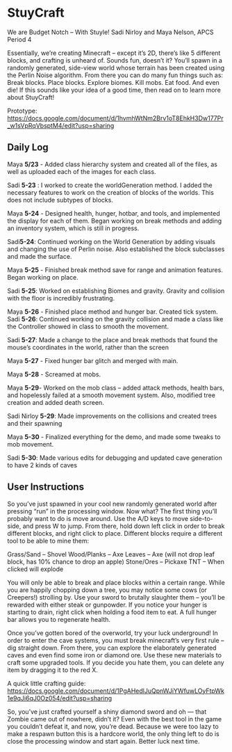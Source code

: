# StuyCraft
We are Budget Notch – With Stuyle!
Sadi Nirloy and Maya Nelson, APCS Period 4

Essentially, we’re creating Minecraft – except it’s 2D, there’s like 5 different blocks, and crafting is unheard of. Sounds fun, doesn’t it? You’ll spawn in a randomly generated, side-view world whose terrain has been created using the Perlin Noise algorithm. From there you can do many fun things such as: Break blocks. Place blocks. Explore biomes. Kill mobs. Eat food. And even die! If this sounds like your idea of a good time, then read on to learn more about StuyCraft!

Prototype: https://docs.google.com/document/d/1hvmhWtNm2Brv1oT8EhkH3Dw177Pr_w1sVpRqVbsptM4/edit?usp=sharing

## Daily Log

Maya **5/23** - Added class hierarchy system and created all of the files, as well as uploaded each of the images for each class. 

Sadi **5-23** : I worked to create the worldGeneration method. I added the necessary features to work on the creation of blocks of the worlds. This does not include subtypes of blocks.

Maya **5-24** - Designed health, hunger, hotbar, and tools, and implemented the display for each of them. Began working on break methods and adding an inventory system, which is still in progress.

Sadi**5-24**: Continued working on the World Generation by adding visuals and changing the use of Perlin noise. Also established the block subclasses and made the surface.

Maya **5-25** - Finished break method save for range and animation features. Began working on place.

Sadi **5-25**: Worked on establishing Biomes and gravity. Gravity and collision with the floor is incredibly frustrating. 

Maya **5-26** - Finished place method and hunger bar. Created tick system.
Sadi **5-26**: Continued working on the gravity collision and made a class like the Controller showed in class to smooth the movement. 

Sadi **5-27**: Made a change to the place and break methods that found the mouse’s coordinates in the world, rather than the screen

Maya **5-27** - Fixed hunger bar glitch and merged with main.

Maya **5-28** - Screamed at mobs.

Maya **5-29**- Worked on the mob class – added attack methods, health bars, and hopelessly failed at a smooth movement system. Also, modified tree creation and added death screen.

Sadi Nirloy **5-29**: Made improvements on the collisions and created trees and their spawning

Maya **5-30** - Finalized everything for the demo, and made some tweaks to mob movement. 

Sadi **5-30**: Made various edits for debugging and updated cave generation to have 2 kinds of caves

## User Instructions
So you’ve just spawned in your cool new randomly generated world after pressing “run” in the processing window. Now what? The first thing you’ll probably want to do is move around. Use the A/D keys to move side-to-side, and press W to jump. From there, hold down left click in order to break different blocks, and right click to place. Different blocks require a different tool to be able to mine them:

Grass/Sand – Shovel
Wood/Planks – Axe
Leaves – Axe (will not drop leaf block, has 10% chance to drop an apple)
Stone/Ores – Pickaxe
TNT – When clicked will explode

You will only be able to break and place blocks within a certain range. While you are happily chopping down a tree, you may notice some cows (or Creepers!) strolling by. Use your sword to brutally slaughter them – you’ll be rewarded with either steak or gunpowder. If you notice your hunger is starting to drain, right click when holding a food item to eat. A full hunger bar allows you to regenerate health.

Once you’ve gotten bored of the overworld, try your luck underground! In order to enter the cave systems, you must break minecraft’s very first rule – dig straight down. From there, you can explore the elaborately generated caves and even find some iron or diamond ore. Use these new materials to craft some upgraded tools. If you decide you hate them, you can delete any item by dragging it to the red X. 

A quick little crafting guide: https://docs.google.com/document/d/1PgAHedlJuQpnWJiYWfuwLOyFtpWk1e9qJi6qJ0Oz054/edit?usp=sharing

So, you’ve just crafted yourself a shiny diamond sword and oh — that Zombie came out of nowhere, didn’t it? Even with the best tool in the game you couldn’t defeat it, and now, you’re dead. Because we were too lazy to make a respawn button this is a hardcore world, the only thing left to do is close the processing window and start again. Better luck next time.

